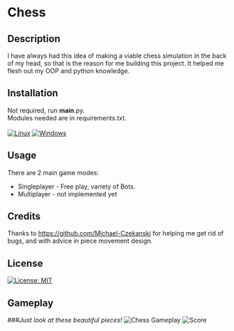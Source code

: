 # Chess
## Description
I have always had this idea of making a viable chess simulation in the back of my head, so that is the reason for me building this project.
It helped me flesh out my OOP and python knowledge.
## Installation
Not required, run __main__.py.\
Modules needed are in requirements.txt.\
\
[![Linux](https://svgshare.com/i/Zhy.svg)](https://svgshare.com/i/Zhy.svg) [![Windows](https://svgshare.com/i/ZhY.svg)](https://svgshare.com/i/ZhY.svg)
## Usage
There are 2 main game modes:
- Singleplayer - Free play, variety of Bots.
- Multiplayer - not implemented yet
## Credits
Thanks to https://github.com/Michael-Czekanski for helping me get rid of bugs, and with advice in piece movement design.
## License
[![License: MIT](https://img.shields.io/badge/License-MIT-yellow.svg)](https://opensource.org/licenses/MIT)
## Gameplay
###*Just look at these beautiful pieces!*
![Chess Gameplay](https://user-images.githubusercontent.com/66322273/135685394-71301314-7c3d-4d16-9f97-4c5c4dd11896.gif)
![Score](https://user-images.githubusercontent.com/66322273/135685669-2c3780de-5787-4d0d-b5c5-9683aa8760ea.gif)

